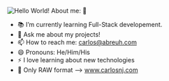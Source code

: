 
![Hello World!](https://user-images.githubusercontent.com/72584522/106992142-c6c2ed80-6745-11eb-873c-ad776d6bd5e2.jpg)
About me: 👻

- 📚 I’m currently learning Full-Stack developement.
- 💬 Ask me about my projects!
- 📫 How to reach me: carlos@abreuh.com
- 😄 Pronouns: He/Him/His
- ⚡ I love learning about new technologies
- 📸 Only RAW format --> www.carlosnj.com


